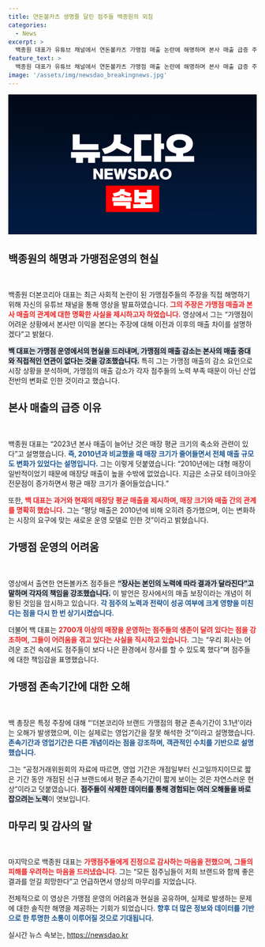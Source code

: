 ```yaml
---
title: 연돈볼카츠 생명줄 달린 점주들 백종원의 외침
categories:
  - News
excerpt: >
  백종원 대표가 유튜브 채널에서 연돈볼카츠 가맹점 매출 논란에 해명하며 본사 매출 급증 주장에 반박했다. 점주들과의 진솔한 대화가 담긴 영상에서, 그가 강조한 것은 “매출 보장은 없고, 가맹점 생명줄을 지키기 위해 노력하겠다”는 메시지다. 클릭 유도!
feature_text: >
  백종원 대표가 유튜브 채널에서 연돈볼카츠 가맹점 매출 논란에 해명하며 본사 매출 급증 주장에 반박했다. 점주들과의 진솔한 대화가 담긴 영상에서, 그가 강조한 것은 “매출 보장은 없고, 가맹점 생명줄을 지키기 위해 노력하겠다”는 메시지다. 클릭 유도!
image: '/assets/img/newsdao_breakingnews.jpg'
---
```


<p><img src="/assets/img/newsdao_breakingnews.jpg" alt="ranknews 속보" /></p>

<h2 data-ke-size="size26">백종원의 해명과 가맹점운영의 현실</h2>

<p data-ke-size="size16">&nbsp;</p>

<p>백종원 더본코리아 대표는 최근 사회적 논란이 된 가맹점주들의 주장을 직접 해명하기 위해 자신의 유튜브 채널을 통해 영상을 발표하였습니다. <b><span style="color: #ee2323;">그의 주장은 가맹점 매출과 본사 매출의 관계에 대한 명확한 사실을 제시하고자 하였습니다.</span></b> 영상에서 그는 “가맹점이 어려운 상황에서 본사만 이익을 본다는 주장에 대해 이전과 이후의 매출 차이를 설명하겠다”고 밝혔다.</p>

<p><b><span style="background-color: #21538527;">백 대표는 가맹점 운영에서의 현실을 드러내며, 가맹점의 매출 감소는 본사의 매출 증대와 직접적인 연관이 없다는 것을 강조했습니다.</span></b> 특히 그는 가맹점 매출의 감소 요인으로 시장 상황을 분석하며, 가맹점의 매출 감소가 각자 점주들의 노력 부족 때문이 아닌 산업 전반의 변화로 인한 것이라고 했습니다.</p>

<h2 data-ke-size="size26">본사 매출의 급증 이유</h2>

<p data-ke-size="size16">&nbsp;</p>

<p>백종원 대표는 “2023년 본사 매출이 늘어난 것은 매장 평균 크기의 축소와 관련이 있다”고 설명했습니다. <b><span style="color: #1a5490;">즉, 2010년과 비교했을 때 매장 크기가 줄어들면서 전체 매출 규모도 변화가 있었다는 설명입니다.</span></b> 그는 이렇게 덧붙였습니다: “2010년에는 대형 매장이 일반적이었기 때문에 매장당 매출이 높을 수밖에 없었습니다. 지금은 소규모 테이크아웃 전문점이 증가하면서 평균 매장 크기가 줄어들었습니다.”</p>

<p>또한, <b><span style="color: #ee2323;">백 대표는 과거와 현재의 매장당 평균 매출을 제시하며, 매장 크기와 매출 간의 관계를 명확히 했습니다.</span></b> 그는 “평당 매출은 2010년에 비해 오히려 증가했으며, 이는 변화하는 시장의 요구에 맞는 새로운 운영 모델로 인한 것”이라고 밝혔습니다.</p>

<h2 data-ke-size="size26">가맹점 운영의 어려움</h2>

<p data-ke-size="size16">&nbsp;</p>

<p>영상에서 출연한 연돈볼카츠 점주들은 <b><span style="background-color: #21538527;">“장사는 본인의 노력에 따라 결과가 달라진다”고 말하며 각자의 책임을 강조했습니다.</span></b> 이 발언은 장사에서의 매출 보장이라는 개념이 허황된 것임을 암시하고 있습니다. <b><span style="color: #1a5490;">각 점주의 노력과 전략이 성공 여부에 크게 영향을 미친다는 점을 다시 한 번 상기시켰습니다.</span></b></p>

<p>더불어 백 대표는 <b><span style="color: #ee2323;">2700개 이상의 매장을 운영하는 점주들의 생존이 달려 있다는 점을 강조하며, 그들이 어려움을 겪고 있다는 사실을 직시하고 있습니다.</span></b> 그는 “우리 회사는 어려운 조건 속에서도 점주들이 보다 나은 환경에서 장사를 할 수 있도록 했다”며 점주들에 대한 책임감을 표명했습니다.</p>

<h2 data-ke-size="size26">가맹점 존속기간에 대한 오해</h2>

<p data-ke-size="size16">&nbsp;</p>

<p>백 총장은 특정 주장에 대해 “‘더본코리아 브랜드 가맹점의 평균 존속기간이 3.1년’이라는 오해가 발생했으며, 이는 실제로는 영업기간을 잘못 해석한 것”이라고 설명했습니다. <b><span style="color: #1a5490;">존속기간과 영업기간은 다른 개념이라는 점을 강조하며, 객관적인 수치를 기반으로 설명했습니다.</span></b> </p>

<p>그는 “공정거래위원회의 자료에 따르면, 영업 기간은 개점일부터 신고일까지이므로 짧은 기간 동안 개점된 신규 브랜드에서 평균 존속기간이 짧게 보이는 것은 자연스러운 현상”이라고 덧붙였습니다. <b><span style="background-color: #21538527;">점주들이 삭제한 데이터를 통해 경험되는 여러 오해들을 바로잡으려는 노력</span></b>이 엿보입니다.</p>

<h2 data-ke-size="size26">마무리 및 감사의 말</h2>

<p data-ke-size="size16">&nbsp;</p>

<p>마지막으로 백종원 대표는 <b><span style="color: #ee2323;">가맹점주들에게 진정으로 감사하는 마음을 전했으며, 그들의 피해를 우려하는 마음을 드러냈습니다.</span></b> 그는 “모든 점주님들이 저희 브랜드와 함께 좋은 결과를 얻길 희망한다”고 언급하면서 영상의 마무리를 지었습니다.</p>

<p>전체적으로 이 영상은 가맹점 운영의 어려움과 현실을 공유하며, 실제로 발생하는 문제에 대한 솔직한 해명을 제공하는 기회가 되었습니다. <b><span style="color: #1a5490;">향후 더 많은 정보와 데이터를 기반으로 한 투명한 소통이 이루어질 것으로 기대됩니다.</span></b></p>
실시간 뉴스 속보는, <a href="https://newsdao.kr" rel="dofollow">https://newsdao.kr</a>


